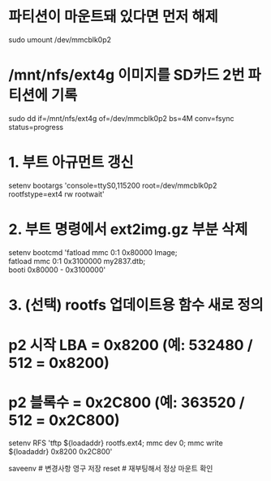 # 파티션이 마운트돼 있다면 먼저 해제
sudo umount /dev/mmcblk0p2

# /mnt/nfs/ext4g 이미지를 SD카드 2번 파티션에 기록
sudo dd if=/mnt/nfs/ext4g of=/dev/mmcblk0p2 bs=4M conv=fsync status=progress
# 1. 부트 아규먼트 갱신
setenv bootargs 'console=ttyS0,115200 root=/dev/mmcblk0p2 rootfstype=ext4 rw rootwait'

# 2. 부트 명령에서 ext2img.gz 부분 삭제
setenv bootcmd 'fatload mmc 0:1 0x80000 Image; \
                fatload mmc 0:1 0x3100000 my2837.dtb; \
                booti 0x80000 - 0x3100000'

# 3. (선택) rootfs 업데이트용 함수 새로 정의
#  p2 시작 LBA = 0x8200  (예: 532480 / 512 = 0x8200)
#  p2 블록수    = 0x2C800 (예: 363520 / 512 = 0x2C800)
setenv RFS 'tftp ${loadaddr} rootfs.ext4; mmc dev 0; mmc write ${loadaddr} 0x8200 0x2C800'

saveenv      # 변경사항 영구 저장
reset        # 재부팅해서 정상 마운트 확인
